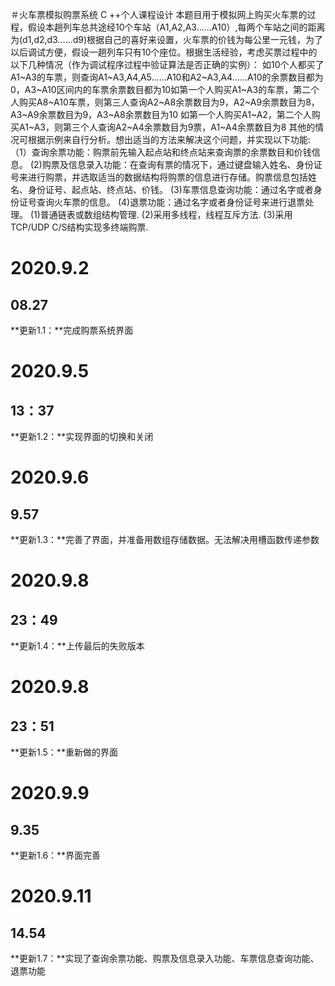 ＃火车票模拟购票系统 
C ++个人课程设计
本题目用于模拟网上购买火车票的过程，假设本趟列车总共途经10个车站（A1,A2,A3……A10）,每两个车站之间的距离为(d1,d2,d3……d9)根据自己的喜好来设置，火车票的价钱为每公里一元钱，为了以后调试方便，假设一趟列车只有10个座位。根据生活经验，考虑买票过程中的以下几种情况（作为调试程序过程中验证算法是否正确的实例）：
如10个人都买了A1~A3的车票，则查询A1~A3,A4,A5……A10和A2~A3,A4……A10的余票数目都为0，A3~A10区间内的车票余票数目都为10如第一个人购买A1~A3的车票，第二个人购买A8~A10车票，则第三人查询A2~A8余票数目为9，A2~A9余票数目为8，A3~A9余票数目为9，A3~A8余票数目为10
如第一个人购买A1~A2，第二个人购买A1~A3，则第三个人查询A2~A4余票数目为9票，A1~A4余票数目为8
其他的情况可根据示例来自行分析。想出适当的方法来解决这个问题，并实现以下功能:
（1）查询余票功能：购票前先输入起点站和终点站来查询票的余票数目和价钱信息。
(2)购票及信息录入功能：在查询有票的情况下，通过键盘输入姓名、身份证号来进行购票，并选取适当的数据结构将购票的信息进行存储。购票信息包括姓名、身份证号、起点站、终点站、价钱。
(3)车票信息查询功能：通过名字或者身份证号查询火车票的信息。
(4)退票功能：通过名字或者身份证号来进行退票处理。
(1)普通链表或数组结构管理.
(2)采用多线程，线程互斥方法.
(3)采用TCP/UDP  C/S结构实现多终端购票.

# 2020.9.2
## 08.27
**更新1.1：**完成购票系统界面

# 2020.9.5
## 13：37 
**更新1.2：**实现界面的切换和关闭

# 2020.9.6
## 9.57
**更新1.3：**完善了界面，并准备用数组存储数据。无法解决用槽函数传递参数

# 2020.9.8
## 23：49
**更新1.4：**上传最后的失败版本

# 2020.9.8
## 23：51
**更新1.5：**重新做的界面

# 2020.9.9
## 9.35
**更新1.6：**界面完善

# 2020.9.11
## 14.54
**更新1.7：**实现了查询余票功能、购票及信息录入功能、车票信息查询功能、退票功能
